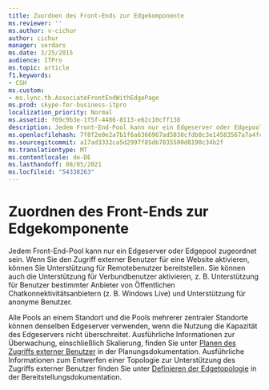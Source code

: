 ```yaml
---
title: Zuordnen des Front-Ends zur Edgekomponente
ms.reviewer: ''
ms.author: v-cichur
author: cichur
manager: serdars
ms.date: 3/25/2015
audience: ITPro
ms.topic: article
f1.keywords:
- CSH
ms.custom:
- ms.lync.tb.AssociateFrontEndWithEdgePage
ms.prod: skype-for-business-itpro
localization_priority: Normal
ms.assetid: f09c9b3e-1f5f-4486-8113-e62c10cff138
description: Jedem Front-End-Pool kann nur ein Edgeserver oder Edgepool zugeordnet sein. Wenn Sie den Zugriff externer Benutzer für eine Website aktivieren, können Sie Unterstützung für Remotebenutzer bereitstellen. Sie können auch die Unterstützung für Verbundbenutzer aktivieren, z. B. Unterstützung für Benutzer bestimmter Anbieter von Öffentlichen Chatkonnektivitätsanbietern (z. B. Windows Live) und Unterstützung für anonyme Benutzer.
ms.openlocfilehash: 7f8f2e0e2a7b1f6a6366967ad5038cfdb0c3e14583567a7a4fc46ab88820091b
ms.sourcegitcommit: a17ad3332ca5d2997f85db7835500d8190c34b2f
ms.translationtype: MT
ms.contentlocale: de-DE
ms.lasthandoff: 08/05/2021
ms.locfileid: "54338263"
---
```

# <a name="associate-front-end-with-edge"></a>Zuordnen des Front-Ends zur Edgekomponente

Jedem Front-End-Pool kann nur ein Edgeserver oder Edgepool zugeordnet sein. Wenn Sie den Zugriff externer Benutzer für eine Website aktivieren, können Sie Unterstützung für Remotebenutzer bereitstellen. Sie können auch die Unterstützung für Verbundbenutzer aktivieren, z. B. Unterstützung für Benutzer bestimmter Anbieter von Öffentlichen Chatkonnektivitätsanbietern (z. B. Windows Live) und Unterstützung für anonyme Benutzer.

Alle Pools an einem Standort und die Pools mehrerer zentraler Standorte können denselben Edgeserver verwenden, wenn die Nutzung die Kapazität des Edgeservers nicht überschreitet. Ausführliche Informationen zur Überwachung, einschließlich Skalierung, finden Sie unter [Planen des Zugriffs externer Benutzer](/previous-versions/office/lync-server-2013/lync-server-2013-planning-for-external-user-access) in der Planungsdokumentation. Ausführliche Informationen zum Entwerfen einer Topologie zur Unterstützung des Zugriffs externer Benutzer finden Sie unter [Definieren der Edgetopologie](/previous-versions/office/lync-server-2013/lync-server-2013-define-your-edge-topology) in der Bereitstellungsdokumentation.
